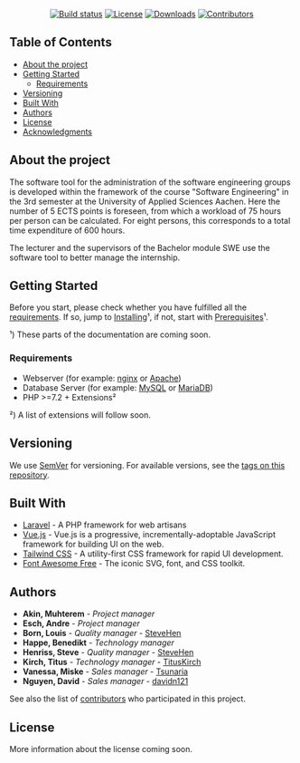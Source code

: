 <p align="center">
    <a href="https://travis-ci.com/swe-e4/pgv"><img src="https://travis-ci.com/swe-e4/pgv.svg?branch=master" alt="Build status"></a>
    <a href="https://github.com/swe-e4/pgv/blob/master/LICENSE"><img src="https://img.shields.io/github/license/swe-e4/pgv" alt="License"></a>
    <a href="https://github.com/swe-e4/pgv/releases"><img src="https://img.shields.io/github/downloads/swe-e4/pgv/total" alt="Downloads"></a>
    <a href="https://github.com/swe-e4/pgv/graphs/contributors"><img src="https://img.shields.io/github/contributors/swe-e4/pgv" alt="Contributors"></a>
</p>

## Table of Contents

* [About the project](#about-the-project)
* [Getting Started](#getting-started)
    * [Requirements](#requirements)
* [Versioning](#versioning)
* [Built With](#built-with)
* [Authors](#authors)
* [License](#license)
* [Acknowledgments](#acknowledgments)

## About the project

The software tool for the administration of the software engineering groups is developed within the framework of the course "Software Engineering" in the 3rd semester at the University of Applied Sciences Aachen. Here the number of 5 ECTS points is foreseen, from which a workload of 75 hours per person can be calculated. For eight persons, this corresponds to a total time expenditure of 600 hours.

The lecturer and the supervisors of the Bachelor module SWE use the software tool to better manage the internship.


## Getting Started

Before you start, please check whether you have fulfilled all the [requirements](#requirements). If so, jump to [Installing](#installing)¹, if not, start with [Prerequisites](#prerequisites)¹.

¹) These parts of the documentation are coming soon.

### Requirements

* Webserver (for example: [nginx](https://www.nginx.com/) or [Apache](https://httpd.apache.org/))
* Database Server (for example: [MySQL](https://github.com/mysql/mysql-server) or [MariaDB](https://github.com/MariaDB/server))
* PHP >=7.2 + Extensions²

²) A list of extensions will follow soon.

## Versioning

We use [SemVer](http://semver.org/) for versioning. For available versions, see the [tags on this repository](https://github.com/swe-e4/pgv/tags). 

## Built With

* [Laravel](https://github.com/laravel/laravel) - A PHP framework for web artisans
* [Vue.js](https://github.com/vuejs/vue) - Vue.js is a progressive, incrementally-adoptable JavaScript framework for building UI on the web.
* [Tailwind CSS](https://github.com/tailwindcss/tailwindcss) - A utility-first CSS framework for rapid UI development.
* [Font Awesome Free](https://github.com/FortAwesome/Font-Awesome) - The iconic SVG, font, and CSS toolkit.

## Authors

* **Akin, Muhterem** - *Project manager*
* **Esch, Andre** - *Project manager*
* **Born, Louis** - *Quality manager* - [SteveHen](https://github.com/swisscreator)
* **Happe, Benedikt** - *Technology manager*
* **Henriss, Steve** - *Quality manager* - [SteveHen](https://github.com/SteveHen)
* **Kirch, Titus** - *Technology manager* - [TitusKirch](https://github.com/TitusKirch)
* **Vanessa, Miske** - *Sales manager* - [Tsunaria](https://github.com/Tsunaria)
* **Nguyen, David** - *Sales manager* - [davidn121](https://github.com/davidn121)  

See also the list of [contributors](https://github.com/swe-e4/pgv/graphs/contributors) who participated in this project.

## License

More information about the license coming soon.
